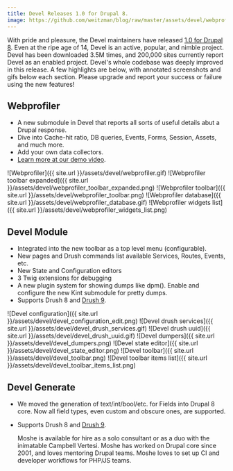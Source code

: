 ```yaml
---
title: Devel Releases 1.0 for Drupal 8.
image: https://github.com/weitzman/blog/raw/master/assets/devel/webprofiler.gif 
---
```

With pride and pleasure, the Devel maintainers have released [1.0 for Drupal 8](*****). Even at the ripe age of 14, Devel is an active, popular, and nimble project. Devel has been downloaded 3.5M times, and 200,000 sites currently report Devel as an enabled project. Devel's whole codebase was deeply improved in this release. A few highlights are below, with annotated screenshots and gifs below each section. Please upgrade and report your success or failure using the new features!

## Webprofiler 
- A new submodule in Devel that reports all sorts of useful details abut a  Drupal response.
- Dive into Cache-hit ratio, DB queries, Events, Forms, Session, Assets, and much more.
- Add your own data collectors.
- [Learn more at our demo video](https://s3.amazonaws.com/webprofiler/webprofiler.mov).

![Webprofiler]({{ site.url }}/assets/devel/webprofiler.gif)
![Webprofiler toolbar expanded]({{ site.url }}/assets/devel/webprofiler_toolbar_expanded.png)
![Webprofiler toolbar]({{ site.url }}/assets/devel/webprofiler_toolbar.png)
![Webprofiler database]({{ site.url }}/assets/devel/webprofiler_database.gif)
![Webprofiler widgets list]({{ site.url }}/assets/devel/webprofiler_widgets_list.png)

## Devel Module
- Integrated into the new toolbar as a top level menu (configurable).
- New pages and Drush commands list available Services, Routes, Events, etc.
- New State and Configuration editors
- 3 Twig extensions for debugging
- A new plugin system for showing dumps like dpm(). Enable and configure the new Kint submodule for pretty dumps.
- Supports Drush 8 and [Drush 9](https://github.com/drush-ops/drush/releases).

![Devel configuration]({{ site.url }}/assets/devel/devel_configuration_edit.png)
![Devel drush services]({{ site.url }}/assets/devel/devel_drush_services.gif)
![Devel drush uuid]({{ site.url }}/assets/devel/devel_drush_uuid.gif)
![Devel dumpers]({{ site.url }}/assets/devel/devel_dumpers.png)
![Devel state editor]({{ site.url }}/assets/devel/devel_state_editor.png)
![Devel toolbar]({{ site.url }}/assets/devel/devel_toolbar.png)
![Devel toolbar items list]({{ site.url }}/assets/devel/devel_toolbar_items_list.png)

## Devel Generate
- We moved the generation of text/int/bool/etc. for Fields into Drupal 8 core. Now all field types, even custom and obscure ones, are supported. 
- Supports Drush 8 and [Drush 9](https://github.com/drush-ops/drush/releases).
 
    Moshe is available for hire as a solo consultant or as a duo with the inimatable Campbell Vertesi. Moshe has worked on Drupal core since 2001, and loves mentoring Drupal teams. Moshe loves to set up CI and developer workflows for PHP/JS teams.